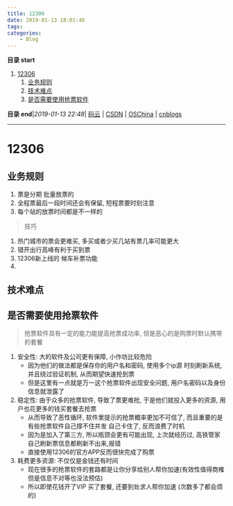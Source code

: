 ```yaml
---
title: 12306
date: 2019-01-13 18:01:46
tags: 
categories: 
    - Blog
---
```


**目录 start**
 
1. [12306](#12306)
    1. [业务规则](#业务规则)
    1. [技术难点](#技术难点)
    1. [是否需要使用抢票软件](#是否需要使用抢票软件)

**目录 end**|_2019-01-13 22:48_| [码云](https://gitee.com/gin9) | [CSDN](http://blog.csdn.net/kcp606) | [OSChina](https://my.oschina.net/kcp1104) | [cnblogs](http://www.cnblogs.com/kuangcp)
****************************************
# 12306

## 业务规则
1. 票是分期 批量放票的
1. 全程票最后一段时间还会有保留, 短程票要时刻注意
1. 每个站的放票时间都是不一样的

> 技巧
1. 热门城市的票会更难买, 多买或者少买几站有票几率可能更大
1. 错开出行高峰有利于买到票
1. 12306新上线的 候车补票功能
1. 

## 技术难点


## 是否需要使用抢票软件
> 抢票软件具有一定的能力能提高抢票成功率, 但是恶心的是购票时默认携带的套餐

1. 安全性: 大的软件及公司更有保障, 小作坊比较危险
    - 因为他们的做法都是保存你的用户名和密码, 使用多个ip源 时刻刷新系统, 并且绕过验证机制, 从而期望快速抢到票
    - 但是这里有一点就是万一这个抢票软件出现安全问题, 用户名密码以及身份信息就泄露了
1. 稳定性: 由于众多的抢票软件, 导致了票更难抢, 于是他们就投入更多的资源, 用户也花更多的钱买套餐去抢票
    - 从而导致了恶性循环, 软件里提示的抢票概率更加不可信了, 而且重要的是有些抢票软件自己撑不住并发 自己卡住了, 反而浪费了时机
    - 因为是加入了第三方, 所以瓶颈会更有可能出现, 上次就经历过, 高铁管家自己刷新票信息都刷新不出来,报错
    - 直接使用12306的官方APP反而很快完成了购票
1. 耗费更多资源: 不仅仅是金钱还有时间
    - 现在很多的抢票软件的套路都是让你分享给别人帮你加速(有效性值得商榷 但是信息不对等也没法预估)
    - 所以即使花钱开了VIP 买了套餐, 还要到处求人帮你加速 (次数多了都会烦的)

